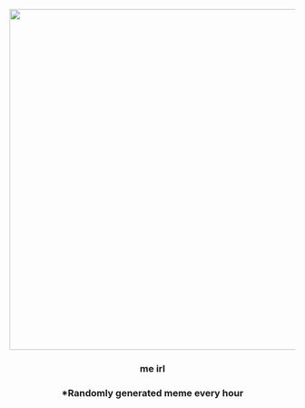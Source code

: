 <p align="center">
        <img src="https://i.redd.it/6bt08gojqqt81.jpg" width="600" height="600">
        </p>
        <h3 align="center">me irl</h3>
        <h3 align="center">*Randomly generated meme every hour</h3>
    